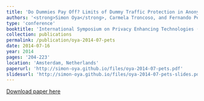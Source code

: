 ```yaml
---
title: 'Do Dummies Pay Off? Limits of Dummy Traffic Protection in Anonymous Communications'
authors: '<strong>Simon Oya</strong>, Carmela Troncoso, and Fernando Pérez-González'
type: 'conference'
booktitle: 'International Symposium on Privacy Enhancing Technologies (PETS)'
collection: publications
permalink: /publication/oya-2014-07-pets
date: 2014-07-16
year: 2014
pages: '204-223'
location: 'Amsterdam, Netherlands'
paperurl: 'http://simon-oya.github.io/files/oya-2014-07-pets.pdf'
slidesurl: 'http://simon-oya.github.io/files/oya-2014-07-pets-slides.pdf'
---
```


[Download paper here](http://simon-oya.github.io/files/oya-2014-07-pets.pdf)

